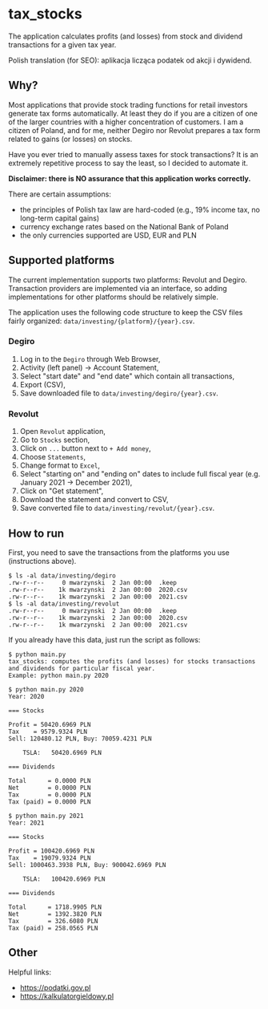 # tax_stocks

The application calculates profits (and losses) from stock and dividend transactions for a given tax year.

Polish translation (for SEO): aplikacja licząca podatek od akcji i dywidend.

## Why?

Most applications that provide stock trading functions for retail investors generate tax forms automatically.
At least they do if you are a citizen of one of the larger countries with a higher concentration of customers.
I am a citizen of Poland, and for me, neither Degiro nor Revolut prepares a tax form related to gains (or losses) on stocks.

Have you ever tried to manually assess taxes for stock transactions?
It is an extremely repetitive process to say the least, so I decided to automate it.

**Disclaimer: there is NO assurance that this application works correctly.**

There are certain assumptions:
 - the principles of Polish tax law are hard-coded (e.g., 19% income tax, no long-term capital gains)
 - currency exchange rates based on the National Bank of Poland
 - the only currencies supported are USD, EUR and PLN

## Supported platforms

The current implementation supports two platforms: Revolut and Degiro.
Transaction providers are implemented via an interface, so adding implementations for other platforms should be relatively simple.

The application uses the following code structure to keep the CSV files fairly organized: `data/investing/{platform}/{year}.csv`.

### Degiro

 1. Log in to the `Degiro` through Web Browser,
 2. Activity (left panel) -> Account Statement,
 3. Select "start date" and "end date" which contain all transactions,
 4. Export (CSV),
 5. Save downloaded file to `data/investing/degiro/{year}.csv`.

### Revolut

 1. Open `Revolut` application,
 2. Go to `Stocks` section,
 3. Click on `...` button next to `+ Add money`,
 4. Choose `Statements`,
 5. Change format to `Excel`,
 6. Select "starting on" and "ending on" dates to include full fiscal year (e.g. January 2021 -> December 2021),
 7. Click on "Get statement",
 8. Download the statement and convert to CSV,
 9. Save converted file to  `data/investing/revolut/{year}.csv`.

## How to run

First, you need to save the transactions from the platforms you use (instructions above).

```
$ ls -al data/investing/degiro
.rw-r--r--     0 mwarzynski  2 Jan 00:00  .keep
.rw-r--r--    1k mwarzynski  2 Jan 00:00  2020.csv
.rw-r--r--    1k mwarzynski  2 Jan 00:00  2021.csv
$ ls -al data/investing/revolut
.rw-r--r--     0 mwarzynski  2 Jan 00:00  .keep
.rw-r--r--    1k mwarzynski  2 Jan 00:00  2020.csv
.rw-r--r--    1k mwarzynski  2 Jan 00:00  2021.csv
```

If you already have this data, just run the script as follows:
```
$ python main.py
tax_stocks: computes the profits (and losses) for stocks transactions and dividends for particular fiscal year.
Example: python main.py 2020

$ python main.py 2020
Year: 2020

=== Stocks

Profit = 50420.6969 PLN
Tax    = 9579.9324 PLN
Sell: 120480.12 PLN, Buy: 70059.4231 PLN

	TSLA: 	50420.6969 PLN

=== Dividends

Total      = 0.0000 PLN
Net        = 0.0000 PLN
Tax        = 0.0000 PLN
Tax (paid) = 0.0000 PLN

$ python main.py 2021
Year: 2021

=== Stocks

Profit = 100420.6969 PLN
Tax    = 19079.9324 PLN
Sell: 1000463.3938 PLN, Buy: 900042.6969 PLN

	TSLA: 	100420.6969 PLN

=== Dividends

Total      = 1718.9905 PLN
Net        = 1392.3820 PLN
Tax        = 326.6080 PLN
Tax (paid) = 258.0565 PLN
```

## Other

Helpful links:
 - https://podatki.gov.pl
 - https://kalkulatorgieldowy.pl

